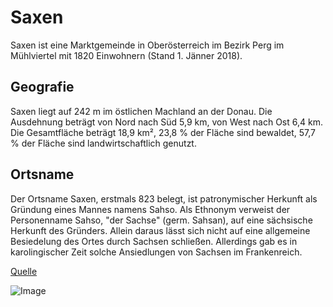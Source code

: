 ﻿# Saxen
Saxen ist eine Marktgemeinde in Oberösterreich im Bezirk Perg im Mühlviertel mit 1820 Einwohnern (Stand 1. Jänner 2018). 

## Geografie
Saxen liegt auf 242 m im östlichen Machland an der Donau. Die Ausdehnung beträgt von Nord nach Süd 5,9 km, von 
West nach Ost 6,4 km. Die Gesamtfläche beträgt 18,9 km², 23,8 % der Fläche sind bewaldet, 57,7 % 
der Fläche sind landwirtschaftlich genutzt.

## Ortsname
Der Ortsname Saxen, erstmals 823 belegt, ist patronymischer Herkunft als Gründung eines Mannes namens Sahso. 
Als Ethnonym verweist der Personenname Sahso, "der Sachse" (germ. Sahsan), auf eine sächsische Herkunft des Gründers.
Allein daraus lässt sich nicht auf eine allgemeine Besiedelung des Ortes durch Sachsen schließen. 
Allerdings gab es in karolingischer Zeit solche Ansiedlungen von Sachsen im Frankenreich.

[Quelle](https://de.wikipedia.org/wiki/Saxen)

![Image](C:\Users\Kaltrin\Documents\GitHub\CE_UE_WS18_A4-3\k01604629\saxen_wald.jpg)


